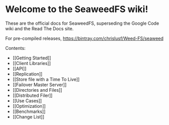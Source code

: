 # Welcome to the SeaweedFS wiki!

These are the official docs for SeaweedFS, superseding the Google Code wiki and the Read The Docs site.

For pre-compiled releases, https://bintray.com/chrislusf/Weed-FS/seaweed

Contents:

- [[Getting Started]]
- [[Client Libraries]]
- [[API]]
- [[Replication]]
- [[Store file with a Time To Live]]
- [[Failover Master Server]]
- [[Directories and Files]]
- [[Distributed Filer]]
- [[Use Cases]]
- [[Optimization]]
- [[Benchmarks]]
- [[Change List]]
